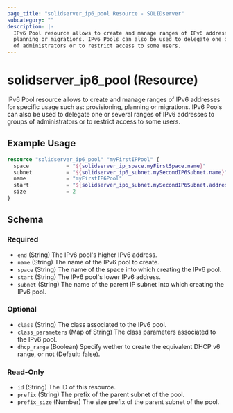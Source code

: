 ```yaml
---
page_title: "solidserver_ip6_pool Resource - SOLIDserver"
subcategory: ""
description: |-
  IPv6 Pool resource allows to create and manage ranges of IPv6 addresses for specific usage such as: provisioning,
  planning or migrations. IPv6 Pools can also be used to delegate one or several ranges of IPv6 addresses to groups
  of administrators or to restrict access to some users.
---
```


# solidserver_ip6_pool (Resource)

IPv6 Pool resource allows to create and manage ranges of IPv6 addresses for specific usage such as: provisioning,
planning or migrations. IPv6 Pools can also be used to delegate one or several ranges of IPv6 addresses to groups
of administrators or to restrict access to some users.

## Example Usage

```terraform
resource "solidserver_ip6_pool" "myFirstIPPool" {
  space            = "${solidserver_ip_space.myFirstSpace.name}"
  subnet           = "${solidserver_ip6_subnet.mySecondIP6Subnet.name}"
  name             = "myFirstIP6Pool"
  start            = "${solidserver_ip6_subnet.mySecondIP6Subnet.address}"
  size             = 2
}
```
<!-- schema generated by tfplugindocs -->
## Schema

### Required

- `end` (String) The IPv6 pool's higher IPv6 address.
- `name` (String) The name of the IPv6 pool to create.
- `space` (String) The name of the space into which creating the IPv6 pool.
- `start` (String) The IPv6 pool's lower IPv6 address.
- `subnet` (String) The name of the parent IP subnet into which creating the IPv6 pool.

### Optional

- `class` (String) The class associated to the IPv6 pool.
- `class_parameters` (Map of String) The class parameters associated to the IPv6 pool.
- `dhcp_range` (Boolean) Specify wether to create the equivalent DHCP v6 range, or not (Default: false).

### Read-Only

- `id` (String) The ID of this resource.
- `prefix` (String) The prefix of the parent subnet of the pool.
- `prefix_size` (Number) The size prefix of the parent subnet of the pool.

